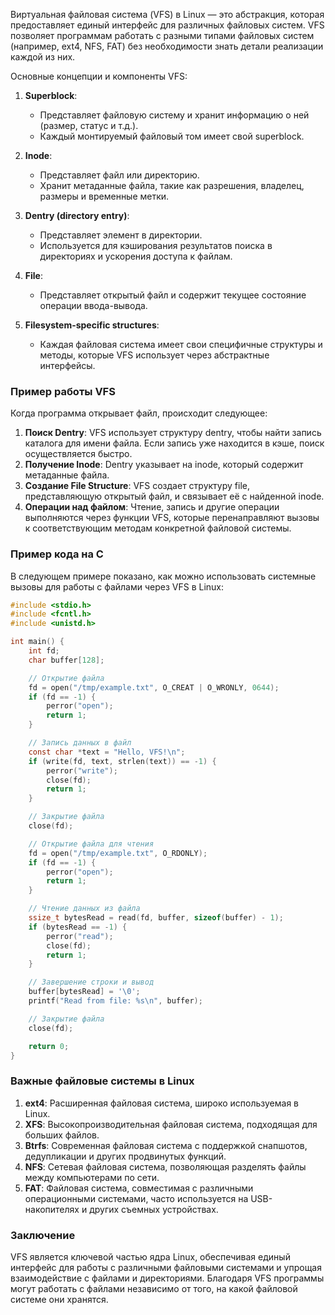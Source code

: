 Виртуальная файловая система (VFS) в Linux — это абстракция, которая предоставляет единый интерфейс для различных файловых систем. VFS позволяет программам работать с разными типами файловых систем (например, ext4, NFS, FAT) без необходимости знать детали реализации каждой из них.

Основные концепции и компоненты VFS:

1. **Superblock**:
   - Представляет файловую систему и хранит информацию о ней (размер, статус и т.д.).
   - Каждый монтируемый файловый том имеет свой superblock.

2. **Inode**:
   - Представляет файл или директорию.
   - Хранит метаданные файла, такие как разрешения, владелец, размеры и временные метки.

3. **Dentry (directory entry)**:
   - Представляет элемент в директории.
   - Используется для кэширования результатов поиска в директориях и ускорения доступа к файлам.

4. **File**:
   - Представляет открытый файл и содержит текущее состояние операции ввода-вывода.

5. **Filesystem-specific structures**:
   - Каждая файловая система имеет свои специфичные структуры и методы, которые VFS использует через абстрактные интерфейсы.

### Пример работы VFS

Когда программа открывает файл, происходит следующее:

1. **Поиск Dentry**: VFS использует структуру dentry, чтобы найти запись каталога для имени файла. Если запись уже находится в кэше, поиск осуществляется быстро.
2. **Получение Inode**: Dentry указывает на inode, который содержит метаданные файла.
3. **Создание File Structure**: VFS создает структуру file, представляющую открытый файл, и связывает её с найденной inode.
4. **Операции над файлом**: Чтение, запись и другие операции выполняются через функции VFS, которые перенаправляют вызовы к соответствующим методам конкретной файловой системы.

### Пример кода на C

В следующем примере показано, как можно использовать системные вызовы для работы с файлами через VFS в Linux:

```c
#include <stdio.h>
#include <fcntl.h>
#include <unistd.h>

int main() {
    int fd;
    char buffer[128];

    // Открытие файла
    fd = open("/tmp/example.txt", O_CREAT | O_WRONLY, 0644);
    if (fd == -1) {
        perror("open");
        return 1;
    }

    // Запись данных в файл
    const char *text = "Hello, VFS!\n";
    if (write(fd, text, strlen(text)) == -1) {
        perror("write");
        close(fd);
        return 1;
    }

    // Закрытие файла
    close(fd);

    // Открытие файла для чтения
    fd = open("/tmp/example.txt", O_RDONLY);
    if (fd == -1) {
        perror("open");
        return 1;
    }

    // Чтение данных из файла
    ssize_t bytesRead = read(fd, buffer, sizeof(buffer) - 1);
    if (bytesRead == -1) {
        perror("read");
        close(fd);
        return 1;
    }

    // Завершение строки и вывод
    buffer[bytesRead] = '\0';
    printf("Read from file: %s\n", buffer);

    // Закрытие файла
    close(fd);

    return 0;
}
```

### Важные файловые системы в Linux

1. **ext4**: Расширенная файловая система, широко используемая в Linux.
2. **XFS**: Высокопроизводительная файловая система, подходящая для больших файлов.
3. **Btrfs**: Современная файловая система с поддержкой снапшотов, дедупликации и других продвинутых функций.
4. **NFS**: Сетевая файловая система, позволяющая разделять файлы между компьютерами по сети.
5. **FAT**: Файловая система, совместимая с различными операционными системами, часто используется на USB-накопителях и других съемных устройствах.

### Заключение

VFS является ключевой частью ядра Linux, обеспечивая единый интерфейс для работы с различными файловыми системами и упрощая взаимодействие с файлами и директориями. Благодаря VFS программы могут работать с файлами независимо от того, на какой файловой системе они хранятся.